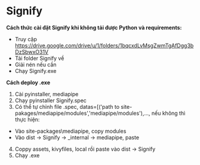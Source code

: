 # Signify
**Cách thức cài đặt Signify khi không tải được Python và requirements:**
- Truy cập https://drive.google.com/drive/u/1/folders/1bqcxdLvMsgZwmTgAfDgg3bDzSbwxO31V
- Tải folder Signify về
- Giải nén nếu cần
- Chạy Signify.exe

**Cách deploy .exe**
1. Cài pyinstaller, mediapipe
2. Chạy pyinstaller Signify.spec
3. Có thể tự chỉnh file .spec, datas=[('path to site-pakages/mediapipe/modules','mediapipe/modules'),..., nếu không thì thực hiện:
- Vào site-packages\mediapipe, copy modules
- Vào dist -> Signify -> _internal -> mediapipe, paste
4. Coppy assets, kivyfiles, local rồi paste vào dist -> Signify
5. Chạy .exe
